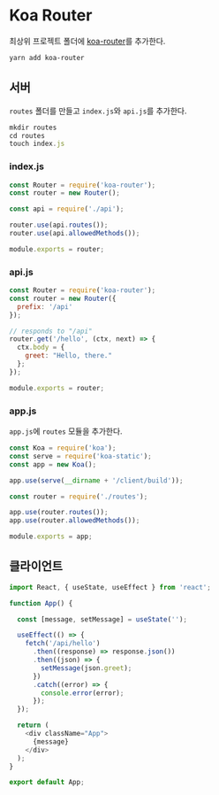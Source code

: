 # Koa Router

최상위 프로젝트 폴더에 [koa-router](https://github.com/ZijianHe/koa-router)를 추가한다.

```bash
yarn add koa-router
```

## 서버

`routes` 폴더를 만들고 `index.js`와 `api.js`를 추가한다.

```js
mkdir routes
cd routes
touch index.js
```

### index.js

```js
const Router = require('koa-router');
const router = new Router();

const api = require('./api');

router.use(api.routes());
router.use(api.allowedMethods());

module.exports = router;
```

### api.js

```js
const Router = require('koa-router');
const router = new Router({
  prefix: '/api'
});

// responds to "/api"
router.get('/hello', (ctx, next) => {
  ctx.body = {
    greet: "Hello, there."
  };
});

module.exports = router;
```

### app.js

`app.js`에 `routes` 모듈을 추가한다.

```js
const Koa = require('koa');
const serve = require('koa-static');
const app = new Koa();

app.use(serve(__dirname + '/client/build'));

const router = require('./routes');

app.use(router.routes());
app.use(router.allowedMethods());

module.exports = app;
```

## 클라이언트

```js
import React, { useState, useEffect } from 'react';

function App() {

  const [message, setMessage] = useState('');

  useEffect(() => {
    fetch('/api/hello')
      .then((response) => response.json())
      .then((json) => {
        setMessage(json.greet);
      })
      .catch((error) => {
        console.error(error);
      });
  });

  return (
    <div className="App">
      {message}
    </div>
  );
}

export default App;
```
